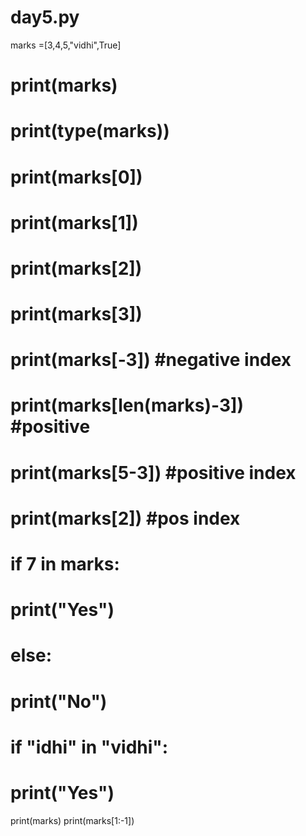 # day5.py
marks =[3,4,5,"vidhi",True]
# print(marks)
# print(type(marks))
# print(marks[0])
# print(marks[1])
# print(marks[2])
# print(marks[3])

# print(marks[-3]) #negative index
# print(marks[len(marks)-3]) #positive
# print(marks[5-3])  #positive index
# print(marks[2]) #pos index

# if 7 in marks:
#     print("Yes")
# else:
#     print("No")    
    
# if "idhi" in "vidhi":
#     print("Yes")

print(marks)
print(marks[1:-1])
